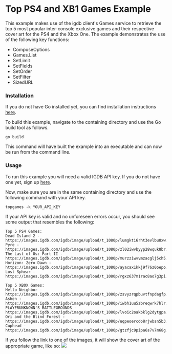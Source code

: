 # Top PS4 and XB1 Games Example

This example makes use of the igdb client's Games service to retrieve the
top 5 most popular inter-console exclusive games and their respective cover 
art for the PS4 and the Xbox One. The example demonstrates the use of the
following key functions:
* ComposeOptions
* Games.List
* SetLimit
* SetFields
* SetOrder
* SetFilter
* SizedURL

### Installation
If you do not have Go installed yet, you can find installation instructions 
[here](https://golang.org/doc/install).

To build this example, navigate to the containing directory and use the Go 
build tool as follows.

```
go build
```

This command will have built the example into an executable and can now be run
from the command line.

### Usage
To run this example you will need a valid IGDB API key. If you do not have one
yet, sign up [here](https://api.igdb.com/signup).

Now, make sure you are in the same containing directory and use the following 
command with your API key.

```
topgames -k YOUR_API_KEY
```

If your API key is valid and no unforeseen errors occur, you should see some
output that resembles the following:

```
Top 5 PS4 Games:
Dead Island 2 - https://images.igdb.com/igdb/image/upload/t_1080p/lumgkti6rht3evlbu8xw.jpg
Pyre - https://images.igdb.com/igdb/image/upload/t_1080p/zl02iwvbyyp28wquk8br.jpg
The Last of Us: Part II - https://images.igdb.com/igdb/image/upload/t_1080p/murzziwvvmzacglj5ch5.jpg
Horizon: Zero Dawn - https://images.igdb.com/igdb/image/upload/t_1080p/ayacax1kkj9f76z0oepo.jpg
Lost Sphear - https://images.igdb.com/igdb/image/upload/t_1080p/rgxz637m1rac8ao7g3pi.jpg

Top 5 XBOX Games:
Hello Neighbor - https://images.igdb.com/igdb/image/upload/t_1080p/zsvyzrqpbuvtfnpdagfp.jpg
Ashen - https://images.igdb.com/igdb/image/upload/t_1080p/iwbh1uu5zbreqwrk7hlr.jpg
PLAYERUNKNOWN'S BATTLEGROUNDS - https://images.igdb.com/igdb/image/upload/t_1080p/lvoic2oakbklg2dytgpa.jpg
Ori and the Blind Forest - https://images.igdb.com/igdb/image/upload/t_1080p/uqpeoercdo8rjwbsn5b3.jpg
Cuphead - https://images.igdb.com/igdb/image/upload/t_1080p/gtzfjc9pipa6s7v7m68g.jpg
```

If you follow the link to one of the images, it will show the cover art of the
appropriate game, like so:
<img src="https://images.igdb.com/igdb/image/upload/t_1080p/uqpeoercdo8rjwbsn5b3.jpg">